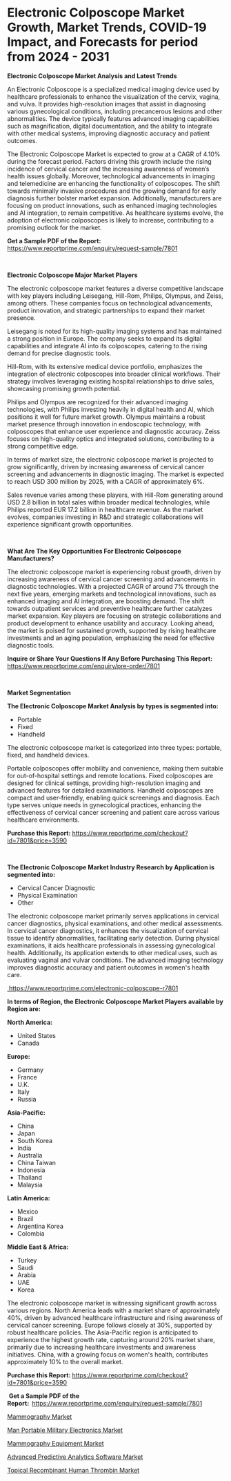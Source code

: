 <p><h1>Electronic Colposcope Market Growth, Market Trends, COVID-19 Impact, and Forecasts for period from 2024 - 2031</h1></p><p><strong>Electronic Colposcope Market Analysis and Latest Trends</strong></p>
<p><p>An Electronic Colposcope is a specialized medical imaging device used by healthcare professionals to enhance the visualization of the cervix, vagina, and vulva. It provides high-resolution images that assist in diagnosing various gynecological conditions, including precancerous lesions and other abnormalities. The device typically features advanced imaging capabilities such as magnification, digital documentation, and the ability to integrate with other medical systems, improving diagnostic accuracy and patient outcomes.</p><p>The Electronic Colposcope Market is expected to grow at a CAGR of 4.10% during the forecast period. Factors driving this growth include the rising incidence of cervical cancer and the increasing awareness of women’s health issues globally. Moreover, technological advancements in imaging and telemedicine are enhancing the functionality of colposcopes. The shift towards minimally invasive procedures and the growing demand for early diagnosis further bolster market expansion. Additionally, manufacturers are focusing on product innovations, such as enhanced imaging technologies and AI integration, to remain competitive. As healthcare systems evolve, the adoption of electronic colposcopes is likely to increase, contributing to a promising outlook for the market.</p></p>
<p><strong>Get a Sample PDF of the Report:&nbsp;</strong> <a href="https://www.reportprime.com/enquiry/request-sample/7801?utm_campaign=1843&utm_medium=2&utm_source=Github&utm_content=ia&utm_term=28112024&utm_id=electronic-colposcope">https://www.reportprime.com/enquiry/request-sample/7801</a></p>
<p>&nbsp;</p>
<p><strong>Electronic Colposcope Major Market Players</strong></p>
<p><p>The electronic colposcope market features a diverse competitive landscape with key players including Leisegang, Hill-Rom, Philips, Olympus, and Zeiss, among others. These companies focus on technological advancements, product innovation, and strategic partnerships to expand their market presence.</p><p>Leisegang is noted for its high-quality imaging systems and has maintained a strong position in Europe. The company seeks to expand its digital capabilities and integrate AI into its colposcopes, catering to the rising demand for precise diagnostic tools.</p><p>Hill-Rom, with its extensive medical device portfolio, emphasizes the integration of electronic colposcopes into broader clinical workflows. Their strategy involves leveraging existing hospital relationships to drive sales, showcasing promising growth potential.</p><p>Philips and Olympus are recognized for their advanced imaging technologies, with Philips investing heavily in digital health and AI, which positions it well for future market growth. Olympus maintains a robust market presence through innovation in endoscopic technology, with colposcopes that enhance user experience and diagnostic accuracy. Zeiss focuses on high-quality optics and integrated solutions, contributing to a strong competitive edge.</p><p>In terms of market size, the electronic colposcope market is projected to grow significantly, driven by increasing awareness of cervical cancer screening and advancements in diagnostic imaging. The market is expected to reach USD 300 million by 2025, with a CAGR of approximately 6%.</p><p>Sales revenue varies among these players, with Hill-Rom generating around USD 2.8 billion in total sales within broader medical technologies, while Philips reported EUR 17.2 billion in healthcare revenue. As the market evolves, companies investing in R&D and strategic collaborations will experience significant growth opportunities.</p></p>
<p>&nbsp;</p>
<p><strong>What Are The Key Opportunities For Electronic Colposcope Manufacturers?</strong></p>
<p><p>The electronic colposcope market is experiencing robust growth, driven by increasing awareness of cervical cancer screening and advancements in diagnostic technologies. With a projected CAGR of around 7% through the next five years, emerging markets and technological innovations, such as enhanced imaging and AI integration, are boosting demand. The shift towards outpatient services and preventive healthcare further catalyzes market expansion. Key players are focusing on strategic collaborations and product development to enhance usability and accuracy. Looking ahead, the market is poised for sustained growth, supported by rising healthcare investments and an aging population, emphasizing the need for effective diagnostic tools.</p></p>
<p><strong>Inquire or Share Your Questions If Any Before Purchasing This Report:</strong> <a href="https://www.reportprime.com/enquiry/pre-order/7801?utm_campaign=1843&utm_medium=2&utm_source=Github&utm_content=ia&utm_term=28112024&utm_id=electronic-colposcope">https://www.reportprime.com/enquiry/pre-order/7801</a></p>
<p>&nbsp;</p>
<p><strong>Market Segmentation</strong></p>
<p><strong>The Electronic Colposcope Market Analysis by types is segmented into:</strong></p>
<p><ul><li>Portable</li><li>Fixed</li><li>Handheld</li></ul></p>
<p><p>The electronic colposcope market is categorized into three types: portable, fixed, and handheld devices. </p><p>Portable colposcopes offer mobility and convenience, making them suitable for out-of-hospital settings and remote locations. Fixed colposcopes are designed for clinical settings, providing high-resolution imaging and advanced features for detailed examinations. Handheld colposcopes are compact and user-friendly, enabling quick screenings and diagnosis. Each type serves unique needs in gynecological practices, enhancing the effectiveness of cervical cancer screening and patient care across various healthcare environments.</p></p>
<p><strong>Purchase this Report:&nbsp;</strong><a href="https://www.reportprime.com/checkout?id=7801&price=3590&utm_campaign=1843&utm_medium=2&utm_source=Github&utm_content=ia&utm_term=28112024&utm_id=electronic-colposcope">https://www.reportprime.com/checkout?id=7801&price=3590</a></p>
<p>&nbsp;</p>
<p><strong>The Electronic Colposcope Market Industry Research by Application is segmented into:</strong></p>
<p><ul><li>Cervical Cancer Diagnostic</li><li>Physical Examination</li><li>Other</li></ul></p>
<p><p>The electronic colposcope market primarily serves applications in cervical cancer diagnostics, physical examinations, and other medical assessments. In cervical cancer diagnostics, it enhances the visualization of cervical tissue to identify abnormalities, facilitating early detection. During physical examinations, it aids healthcare professionals in assessing gynecological health. Additionally, its application extends to other medical uses, such as evaluating vaginal and vulvar conditions. The advanced imaging technology improves diagnostic accuracy and patient outcomes in women's health care.</p></p>
<p><a href="https://www.reportprime.com/electronic-colposcope-r7801?utm_campaign=1843&utm_medium=2&utm_source=Github&utm_content=ia&utm_term=28112024&utm_id=electronic-colposcope">&nbsp;https://www.reportprime.com/electronic-colposcope-r7801</a></p>
<p><strong>In terms of Region, the Electronic Colposcope Market Players available by Region are:</strong></p>
<p>
    <p> <strong> North America: </strong>
        <ul>
            <li>United States</li>
            <li>Canada</li>
        </ul>
        </p> 
    <p> <strong> Europe: </strong>
        <ul>
            <li>Germany</li>
            <li>France</li>
            <li>U.K.</li>
            <li>Italy</li>
            <li>Russia</li>
        </ul>
        </p> 
    <p> <strong> Asia-Pacific: </strong>
        <ul>
            <li>China</li>
            <li>Japan</li>
            <li>South Korea</li>
            <li>India</li>
            <li>Australia</li>
            <li>China Taiwan</li>
            <li>Indonesia</li>
            <li>Thailand</li>
            <li>Malaysia</li>
        </ul>
        </p> 
    <p> <strong> Latin America: </strong>
        <ul>
            <li>Mexico</li>
            <li>Brazil</li>
            <li>Argentina Korea</li>
            <li>Colombia</li>
        </ul>
        </p> 
    <p> <strong> Middle East & Africa: </strong>
        <ul>
            <li>Turkey</li>
            <li>Saudi</li>
            <li>Arabia</li>
            <li>UAE</li>
            <li>Korea</li>
        </ul>
    </p>
    </p>
<p><p>The electronic colposcope market is witnessing significant growth across various regions. North America leads with a market share of approximately 40%, driven by advanced healthcare infrastructure and rising awareness of cervical cancer screening. Europe follows closely at 30%, supported by robust healthcare policies. The Asia-Pacific region is anticipated to experience the highest growth rate, capturing around 20% market share, primarily due to increasing healthcare investments and awareness initiatives. China, with a growing focus on women's health, contributes approximately 10% to the overall market.</p></p>
<p><strong>Purchase this Report: </strong><a href="https://www.reportprime.com/checkout?id=7801&price=3590&utm_campaign=1843&utm_medium=2&utm_source=Github&utm_content=ia&utm_term=28112024&utm_id=electronic-colposcope">https://www.reportprime.com/checkout?id=7801&price=3590</a></p>
<p>&nbsp;<strong>Get a Sample PDF of the Report:&nbsp;&nbsp;</strong><a href="https://www.reportprime.com/enquiry/request-sample/7801?utm_campaign=1843&utm_medium=2&utm_source=Github&utm_content=ia&utm_term=28112024&utm_id=electronic-colposcope">https://www.reportprime.com/enquiry/request-sample/7801</a></p>
<p><strong></strong></p>
<p><p><a href="https://www.linkedin.com/pulse/growth-potential-mammography-market-trend-analysis-forecasted-d2ghe?utm_campaign=1843&utm_medium=2&utm_source=Github&utm_content=ia&utm_term=28112024&utm_id=electronic-colposcope">Mammography Market</a></p><p><a href="https://www.linkedin.com/pulse/emerging-trends-man-portable-military-electronics-market-nnace?utm_campaign=1843&utm_medium=2&utm_source=Github&utm_content=ia&utm_term=28112024&utm_id=electronic-colposcope">Man Portable Military Electronics Market</a></p><p><a href="https://www.linkedin.com/pulse/mammography-equipment-market-size-analysis-quantitative-kh6te?utm_campaign=1843&utm_medium=2&utm_source=Github&utm_content=ia&utm_term=28112024&utm_id=electronic-colposcope">Mammography Equipment Market</a></p><p><a href="https://issuu.com/reportprime-2/docs/advanced-predictive-analytics-softw_42813ae9420dd7?utm_campaign=1843&utm_medium=2&utm_source=Github&utm_content=ia&utm_term=28112024&utm_id=electronic-colposcope">Advanced Predictive Analytics Software Market</a></p><p><a href="https://issuu.com/reportprime-2/docs/topical-recombinant-human-thrombin-_2085d7c290548e?utm_campaign=1843&utm_medium=2&utm_source=Github&utm_content=ia&utm_term=28112024&utm_id=electronic-colposcope">Topical Recombinant Human Thrombin Market</a></p></p>